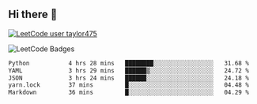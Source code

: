 ## Hi there 👋

[![LeetCode user taylor475](https://img.shields.io/badge/dynamic/json?style=for-the-badge&labelColor=black&color=%23ffa116&label=Solved&query=solvedOverTotal&url=https%3A%2F%2Fleetcode-badge.vercel.app%2Fapi%2Fusers%2Ftaylor475&logo=leetcode&logoColor=yellow)](https://leetcode.com/taylor475/)

<img src="https://leetcode-badge-showcase.vercel.app/api?username=taylor475" alt="LeetCode Badges" />

<!--START_SECTION:waka-->

```txt
Python           4 hrs 28 mins   ████████░░░░░░░░░░░░░░░░░   31.68 %
YAML             3 hrs 29 mins   ██████▒░░░░░░░░░░░░░░░░░░   24.72 %
JSON             3 hrs 24 mins   ██████░░░░░░░░░░░░░░░░░░░   24.18 %
yarn.lock        37 mins         █░░░░░░░░░░░░░░░░░░░░░░░░   04.48 %
Markdown         36 mins         █░░░░░░░░░░░░░░░░░░░░░░░░   04.29 %
```

<!--END_SECTION:waka-->

<!--
**taylor475/taylor475** is a ✨ _special_ ✨ repository because its `README.md` (this file) appears on your GitHub profile.

Here are some ideas to get you started:

- 🔭 I’m currently working on ...
- 🌱 I’m currently learning ...
- 👯 I’m looking to collaborate on ...
- 🤔 I’m looking for help with ...
- 💬 Ask me about ...
- 📫 How to reach me: ...
- 😄 Pronouns: ...
- ⚡ Fun fact: ...
-->
